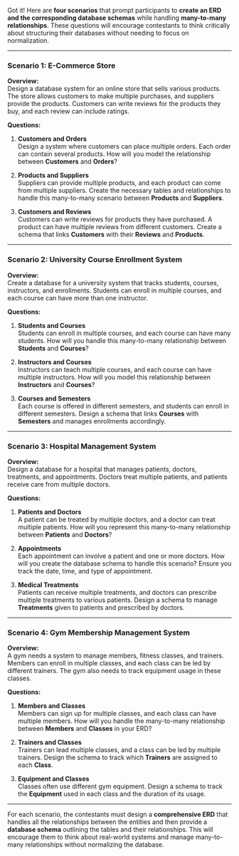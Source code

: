 Got it! Here are **four scenarios** that prompt participants to **create an ERD and the corresponding database schemas** while handling **many-to-many relationships**. These questions will encourage contestants to think critically about structuring their databases without needing to focus on normalization.

---

### **Scenario 1: E-Commerce Store**

**Overview:**  
Design a database system for an online store that sells various products. The store allows customers to make multiple purchases, and suppliers provide the products. Customers can write reviews for the products they buy, and each review can include ratings.

**Questions:**

1. **Customers and Orders**  
   Design a system where customers can place multiple orders. Each order can contain several products. How will you model the relationship between **Customers** and **Orders**?

2. **Products and Suppliers**  
   Suppliers can provide multiple products, and each product can come from multiple suppliers. Create the necessary tables and relationships to handle this many-to-many scenario between **Products** and **Suppliers**.

3. **Customers and Reviews**  
   Customers can write reviews for products they have purchased. A product can have multiple reviews from different customers. Create a schema that links **Customers** with their **Reviews** and **Products**.

---

### **Scenario 2: University Course Enrollment System**

**Overview:**  
Create a database for a university system that tracks students, courses, instructors, and enrollments. Students can enroll in multiple courses, and each course can have more than one instructor.

**Questions:**

1. **Students and Courses**  
   Students can enroll in multiple courses, and each course can have many students. How will you handle this many-to-many relationship between **Students** and **Courses**?

2. **Instructors and Courses**  
   Instructors can teach multiple courses, and each course can have multiple instructors. How will you model this relationship between **Instructors** and **Courses**?

3. **Courses and Semesters**  
   Each course is offered in different semesters, and students can enroll in different semesters. Design a schema that links **Courses** with **Semesters** and manages enrollments accordingly.

---

### **Scenario 3: Hospital Management System**

**Overview:**  
Design a database for a hospital that manages patients, doctors, treatments, and appointments. Doctors treat multiple patients, and patients receive care from multiple doctors.

**Questions:**

1. **Patients and Doctors**  
   A patient can be treated by multiple doctors, and a doctor can treat multiple patients. How will you represent this many-to-many relationship between **Patients** and **Doctors**?

2. **Appointments**  
   Each appointment can involve a patient and one or more doctors. How will you create the database schema to handle this scenario? Ensure you track the date, time, and type of appointment.

3. **Medical Treatments**  
   Patients can receive multiple treatments, and doctors can prescribe multiple treatments to various patients. Design a schema to manage **Treatments** given to patients and prescribed by doctors.

---

### **Scenario 4: Gym Membership Management System**

**Overview:**  
A gym needs a system to manage members, fitness classes, and trainers. Members can enroll in multiple classes, and each class can be led by different trainers. The gym also needs to track equipment usage in these classes.

**Questions:**

1. **Members and Classes**  
   Members can sign up for multiple classes, and each class can have multiple members. How will you handle the many-to-many relationship between **Members** and **Classes** in your ERD?

2. **Trainers and Classes**  
   Trainers can lead multiple classes, and a class can be led by multiple trainers. Design the schema to track which **Trainers** are assigned to each **Class**.

3. **Equipment and Classes**  
   Classes often use different gym equipment. Design a schema to track the **Equipment** used in each class and the duration of its usage.

---

For each scenario, the contestants must design a **comprehensive ERD** that handles all the relationships between the entities and then provide a **database schema** outlining the tables and their relationships. This will encourage them to think about real-world systems and manage many-to-many relationships without normalizing the database.
